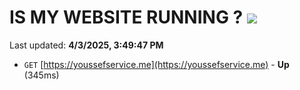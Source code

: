 # IS MY WEBSITE RUNNING ? [![](https://img.shields.io/static/v1?label=Sponsor&message=%E2%9D%A4&logo=GitHub&color=%23fe8e86)](https://github.com/sponsors/Youssef-Lehmam)

Last updated: **4/3/2025, 3:49:47 PM**

- `GET` [https://youssefservice.me](https://youssefservice.me) - **Up** (345ms)
